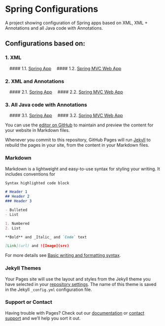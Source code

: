 # Spring Configurations

A project showing configuration of Spring apps based on XML, XML + Annotations and all Java code with Annotations.

## Configurations based on:

### 1. XML
&emsp;#### 1.1. [Spring App](https://nishant-repos.github.io/springconfigs)
&emsp;#### 1.2. [Spring MVC Web App](https://nishant-repos.github.io/springconfigs)
### 2. XML and Annotations
&emsp;#### 2.1. [Spring App](https://nishant-repos.github.io/springconfigs)
&emsp;#### 2.2. [Spring MVC Web App](https://nishant-repos.github.io/springconfigs)
### 3. All Java code with Annotations
&emsp;#### 3.1. [Spring App](https://nishant-repos.github.io/springconfigs)
&emsp;#### 3.2. [Spring MVC Web App](https://nishant-repos.github.io/springconfigs)

You can use the [editor on GitHub](https://github.com/github-nishant/nishant.springconfigs.github.io/edit/gh-pages/index.md) to maintain and preview the content for your website in Markdown files.

Whenever you commit to this repository, GitHub Pages will run [Jekyll](https://jekyllrb.com/) to rebuild the pages in your site, from the content in your Markdown files.

### Markdown

Markdown is a lightweight and easy-to-use syntax for styling your writing. It includes conventions for

```markdown
Syntax highlighted code block

# Header 1
## Header 2
### Header 3

- Bulleted
- List

1. Numbered
2. List

**Bold** and _Italic_ and `Code` text

[Link](url) and ![Image](src)
```

For more details see [Basic writing and formatting syntax](https://docs.github.com/en/github/writing-on-github/getting-started-with-writing-and-formatting-on-github/basic-writing-and-formatting-syntax).

### Jekyll Themes

Your Pages site will use the layout and styles from the Jekyll theme you have selected in your [repository settings](https://github.com/github-nishant/nishant.springconfigs.github.io/settings/pages). The name of this theme is saved in the Jekyll `_config.yml` configuration file.

### Support or Contact

Having trouble with Pages? Check out our [documentation](https://docs.github.com/categories/github-pages-basics/) or [contact support](https://support.github.com/contact) and we’ll help you sort it out.
